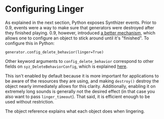 # Configuring Linger

As explained in the next section, Python exposes Synthizer events.  Prior to
0.9, events were a way to make sure that generators were destroyed after they
finished playing.  0.9, however, introduced [a better
mechanism](../concepts/lingering.md), which allows one to configure an object to
stick around until it's "finished".  To configure this in Python:

```
generator.config_delete_behavior(linger=True)
```

Other keyword arguments to `config_delete_behavior` correspond to other fields
on `syz_DeleteBehaviorConfig`, which is explained
[here](../concepts/lingering.md).


This isn't enabled by default because it is more important for applications to
be aware of the resources they are using, and making `destroy()` destroy the
object nearly immediately allows for this clarity.  Additionally, enabling it on
extremely long sounds is generally not the desired effect (in that case you also
want to pass `linger_timeout`).  That said, it is efficient enough to be used
without restriction.

The object reference explains what each object does when lingering.
